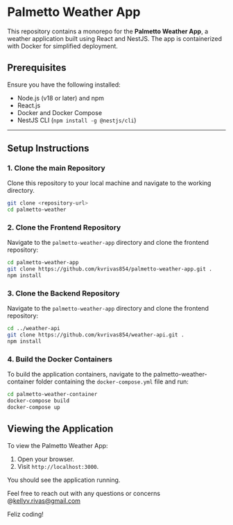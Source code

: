 # Palmetto Weather App

This repository contains a monorepo for the **Palmetto Weather App**, a weather application built using React and NestJS. The app is containerized with Docker for simplified deployment.

## Prerequisites

Ensure you have the following installed:
- Node.js (v18 or later) and npm
- React.js
- Docker and Docker Compose
- NestJS CLI (`npm install -g @nestjs/cli`)

---

## Setup Instructions

### 1. Clone the main Repository
Clone this repository to your local machine and navigate to the working directory.

```bash
git clone <repository-url>
cd palmetto-weather

```
### 2. Clone the Frontend Repository

Navigate to the `palmetto-weather-app` directory and clone the frontend repository:

```bash
cd palmetto-weather-app
git clone https://github.com/kvrivas854/palmetto-weather-app.git .
npm install
```
### 3. Clone the Backend Repository

Navigate to the `palmetto-weather-app` directory and clone the frontend repository:

```bash
cd ../weather-api
git clone https://github.com/kvrivas854/weather-api.git .
npm install
```
### 4. Build the Docker Containers

To build the application containers, navigate to the palmetto-weather-container folder containing the `docker-compose.yml` file and run:

```bash
cd palmetto-weather-container
docker-compose build
docker-compose up
```
## Viewing the Application

To view the Palmetto Weather App:
1. Open your browser.
2. Visit `http://localhost:3000`.

You should see the application running.

Feel free to reach out with any questions or concerns @kellyv.rivas@gmail.com

Feliz coding!

